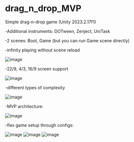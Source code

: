 # drag_n_drop_MVP

Simple drag-n-drop game (Unity 2023.2.17f1)

-Additional instruments: DOTween, Zenject, UniTask

-2 scenes: Boot, Game (but you can run Game scene directly)

-infinity playing without scene reload

![image](https://github.com/user-attachments/assets/b246b47b-36c1-4949-8838-9e47f38bdf4a)

-22/9, 4/3, 16/9 screen support

![image](https://github.com/user-attachments/assets/5132fd3d-5f3c-4225-9cd1-95c5aaa6ce9e)

-different types of complexity

![image](https://github.com/user-attachments/assets/867ddf03-7b6f-4ec0-8266-b0297409e264)

-MVP architecture:

![image](https://github.com/user-attachments/assets/83628d10-4cf3-4408-8b7b-3efc84a733cf)

-flex game setup through configs:

![image](https://github.com/user-attachments/assets/880f5170-f45e-4a45-98ce-2f151433b90a)
![image](https://github.com/user-attachments/assets/1245166e-2c88-41f4-9b93-8b50cb8907bd)
![image](https://github.com/user-attachments/assets/c81cb8f3-9718-4b05-b251-74019b0e35b6)
